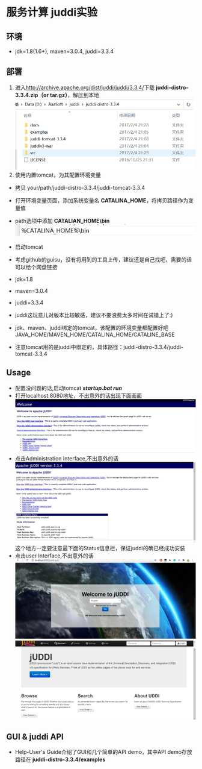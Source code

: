 # 服务计算 juddi实验
## 环境
- jdk=1.8(1.6+), maven=3.0.4, juddi=3.3.4
## 部署
1.  进入<http://archive.apache.org/dist/juddi/juddi/3.3.4/>下载 __juddi-distro-3.3.4.zip（or tar.gz）__，解压到本地 
   ![juddi解压内容](/res/img/juddi解压内容.png)
2.  使用内置tomcat，为其配置环境变量
   - 拷贝 your/path/juddi-distro-3.3.4/juddi-tomcat-3.3.4
   - 打开环境变量页面，添加系统变量名 __CATALINA_HOME__，将拷贝路径作为变量值
   - path选项中添加 __CATALIAN_HOME\bin__
   ![CATALINA_HOTE](/res/img/catalina_home.png)
   - 启动tomcat
   






- 考虑github的guisu，没有将用到的工具上传，建议还是自己找吧，需要的话可以给个网盘链接
- jdk=1.8
- maven=3.0.4
- juddi=3.3.4
- juddi这玩意儿对版本比较敏感，建议不要浪费太多时间在试错上了:)
- jdk、maven、juddi绑定的tomcat，该配置的环境变量都配置好吧 JAVA_HOME/MAVEN_HOME/CATALINA_HOME/CATALINE_BASE
- 注意tomcat用的是juddi中绑定的，具体路径：juddi-distro-3.3.4/juddi-tomcat-3.3.4
## Usage
- 配置没问题的话,启动tomcat ___startup.bat run___
- 打开localhost:8080地址，不出意外的话出现下面画面
![juddi-welcome-page](./res/img/juddi-welcome-page.jpg)
- 点击Administration Interface,不出意外的话
  ![admin-interface](/res/img/admin-interface.jpg)
  这个地方一定要注意最下面的Status信息栏，保证juddi的确已经成功安装
- 点击user Interface,不出意外的话
  ![welcome-to-juddi](./res/img/welcome-to-juddi.jpg)
  ![juddi-page](res/img/juddi-page.jpg)
## GUI & juddi API
- Help-User's Guide介绍了GUI和几个简单的API demo，其中API demo存放路径在 __juddi-distro-3.3.4/examples__
